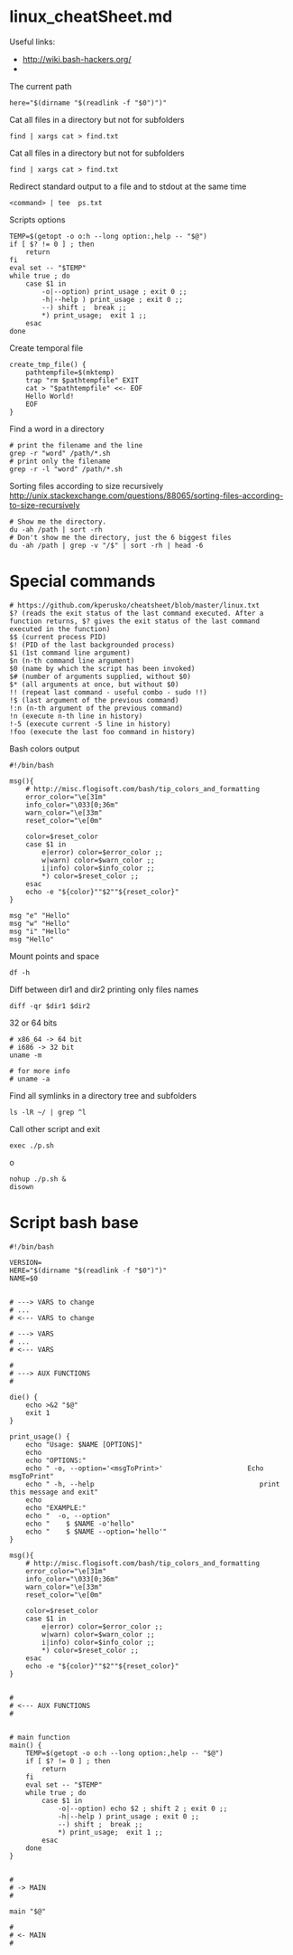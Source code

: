 linux_cheatSheet.md
===================

Useful links:
* http://wiki.bash-hackers.org/
* 



The current path
```shell
here="$(dirname "$(readlink -f "$0")")"
```

Cat all files in a directory but not for subfolders
```shell
find | xargs cat > find.txt
```

Cat all files in a directory but not for subfolders
```shell
find | xargs cat > find.txt
```

Redirect standard output to a file and to stdout at the same time
```shell
<command> | tee  ps.txt
```

Scripts options
```shell
TEMP=$(getopt -o o:h --long option:,help -- "$@")
if [ $? != 0 ] ; then
    return
fi
eval set -- "$TEMP"
while true ; do
    case $1 in
        -o|--option) print_usage ; exit 0 ;;
        -h|--help ) print_usage ; exit 0 ;;
        --) shift ;  break ;;
        *) print_usage;  exit 1 ;;
    esac
done
```

Create temporal file
```shell
create_tmp_file() {
    pathtempfile=$(mktemp)
    trap "rm $pathtempfile" EXIT
    cat > "$pathtempfile" <<- EOF
	Hello World!
	EOF
}
```

Find a word in a directory
```shell
# print the filename and the line
grep -r "word" /path/*.sh
# print only the filename
grep -r -l "word" /path/*.sh
```

Sorting files according to size recursively
http://unix.stackexchange.com/questions/88065/sorting-files-according-to-size-recursively
```shell
# Show me the directory.
du -ah /path | sort -rh
# Don't show me the directory, just the 6 biggest files
du -ah /path | grep -v "/$" | sort -rh | head -6
```


# Special commands
```shell
# https://github.com/kperusko/cheatsheet/blob/master/linux.txt
$? (reads the exit status of the last command executed. After a function returns, $? gives the exit status of the last command executed in the function)
$$ (current process PID)
$! (PID of the last backgrounded process)
$1 (1st command line argument)
$n (n-th command line argument)
$0 (name by which the script has been invoked)
$# (number of arguments supplied, without $0)
$* (all arguments at once, but without $0)
!! (repeat last command - useful combo - sudo !!)
!$ (last argument of the previous command)
!:n (n-th argument of the previous command)
!n (execute n-th line in history)
!-5 (execute current -5 line in history)
!foo (execute the last foo command in history)
```

Bash colors output
```shell
#!/bin/bash

msg(){
    # http://misc.flogisoft.com/bash/tip_colors_and_formatting
    error_color="\e[31m"
    info_color="\033[0;36m"
    warn_color="\e[33m"
    reset_color="\e[0m"

    color=$reset_color
    case $1 in
        e|error) color=$error_color ;;
        w|warn) color=$warn_color ;;
        i|info) color=$info_color ;;
        *) color=$reset_color ;;
    esac
    echo -e "${color}""$2""${reset_color}"
}

msg "e" "Hello"
msg "w" "Hello"
msg "i" "Hello"
msg "Hello"
```

Mount points and space
```shell
df -h
```

Diff between dir1 and dir2 printing only files names
```shell
diff -qr $dir1 $dir2
```

32 or 64 bits
```shell
# x86_64 -> 64 bit
# i686 -> 32 bit
uname -m

# for more info
# uname -a
```

Find all symlinks in a directory tree and subfolders
```shell
ls -lR ~/ | grep ^l
```

Call other script and exit
```shell
exec ./p.sh
```
o
```shell
nohup ./p.sh &
disown
```



# Script bash base
```shell
#!/bin/bash

VERSION=
HERE="$(dirname "$(readlink -f "$0")")"
NAME=$0


# ---> VARS to change
# ...
# <--- VARS to change

# ---> VARS
# ...
# <--- VARS

#
# ---> AUX FUNCTIONS
#

die() {
    echo >&2 "$@"
    exit 1
}

print_usage() {
    echo "Usage: $NAME [OPTIONS]"
    echo
    echo "OPTIONS:"
    echo " -o, --option='<msgToPrint>'                     Echo msgToPrint"
    echo " -h, --help                                         print this message and exit"
    echo
    echo "EXAMPLE:"
    echo "  -o, --option"
    echo "    $ $NAME -o'hello"
    echo "    $ $NAME --option='hello'"
}

msg(){
    # http://misc.flogisoft.com/bash/tip_colors_and_formatting
    error_color="\e[31m"
    info_color="\033[0;36m"
    warn_color="\e[33m"
    reset_color="\e[0m"

    color=$reset_color
    case $1 in
        e|error) color=$error_color ;;
        w|warn) color=$warn_color ;;
        i|info) color=$info_color ;;
        *) color=$reset_color ;;
    esac
    echo -e "${color}""$2""${reset_color}"
}


#
# <--- AUX FUNCTIONS
#


# main function
main() {
    TEMP=$(getopt -o o:h --long option:,help -- "$@")
    if [ $? != 0 ] ; then
        return
    fi
    eval set -- "$TEMP"
    while true ; do
        case $1 in
            -o|--option) echo $2 ; shift 2 ; exit 0 ;;
            -h|--help ) print_usage ; exit 0 ;;
            --) shift ;  break ;;
            *) print_usage;  exit 1 ;;
        esac
    done
}


#
# -> MAIN
#

main "$@"

#
# <- MAIN
#

```
